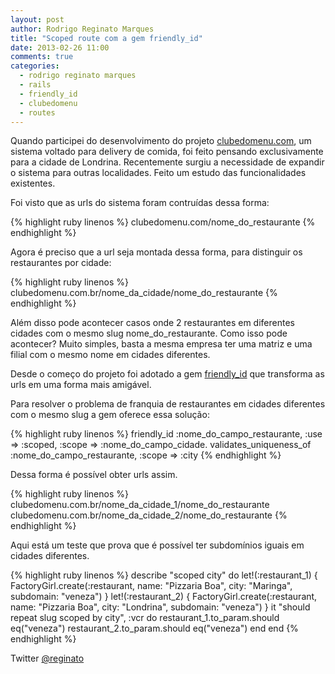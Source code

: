 ```yaml
---
layout: post
author: Rodrigo Reginato Marques
title: "Scoped route com a gem friendly_id"
date: 2013-02-26 11:00
comments: true
categories:
  - rodrigo reginato marques
  - rails
  - friendly_id
  - clubedomenu
  - routes
---
```


Quando participei do desenvolvimento do projeto [clubedomenu.com](http://clubedomenu.com), um sistema voltado para delivery de comida, foi feito pensando exclusivamente para a cidade de Londrina.
Recentemente surgiu a necessidade de expandir o sistema para outras localidades.
Feito um estudo das funcionalidades existentes.
<!-- more -->

Foi visto que as urls do sistema foram contruídas dessa forma:

{% highlight ruby linenos %}
clubedomenu.com/nome_do_restaurante
{% endhighlight %}

Agora é preciso que a url seja montada dessa forma, para distinguir os restaurantes por cidade:

{% highlight ruby linenos %}
clubedomenu.com.br/nome_da_cidade/nome_do_restaurante
{% endhighlight %}

Além disso pode acontecer casos onde 2 restaurantes em diferentes cidades com o mesmo slug nome_do_restaurante. Como isso pode acontecer? Muito simples, basta a mesma empresa ter uma matriz e uma filial com o mesmo nome em cidades diferentes.

Desde o começo do projeto foi adotado a gem [friendly_id](https://github.com/norman/friendly_id) que transforma as urls em uma forma mais amigável.

Para resolver o problema de franquia de restaurantes em cidades diferentes com o mesmo slug a gem oferece essa solução:

{% highlight ruby linenos %}
friendly_id :nome_do_campo_restaurante, :use => :scoped, :scope => :nome_do_campo_cidade.
validates_uniqueness_of :nome_do_campo_restaurante, :scope => :city
{% endhighlight %}

Dessa forma é possível obter urls assim.

{% highlight ruby linenos %}
clubedomenu.com.br/nome_da_cidade_1/nome_do_restaurante
clubedomenu.com.br/nome_da_cidade_2/nome_do_restaurante
{% endhighlight %}

Aqui está um teste que prova que é possível ter subdomínios iguais em cidades diferentes.

{% highlight ruby linenos %}
describe "scoped city" do
    let!(:restaurant_1) { FactoryGirl.create(:restaurant, name: "Pizzaria Boa", city: "Maringa", subdomain: "veneza") }
    let!(:restaurant_2) { FactoryGirl.create(:restaurant, name: "Pizzaria Boa", city: "Londrina", subdomain: "veneza") }
    it "should repeat slug scoped by city", :vcr do
      restaurant_1.to_param.should eq("veneza")
      restaurant_2.to_param.should eq("veneza")
    end
end
{% endhighlight %}

Twitter [@reginato](http://twitter.com/reginato)
